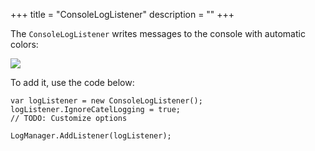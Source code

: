 +++
title = "ConsoleLogListener" 
description = ""
+++

The `ConsoleLogListener` writes messages to the console with automatic colors:

![](../../../../images/catel-core/logging/log-listeners/console-log-listener/console.png)

To add it, use the code below:

```
var logListener = new ConsoleLogListener();
logListener.IgnoreCatelLogging = true;
// TODO: Customize options
 
LogManager.AddListener(logListener);
```